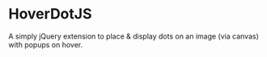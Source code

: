 # HoverDotJS
A simply jQuery extension to place &amp; display dots on an image (via canvas) with popups on hover.
